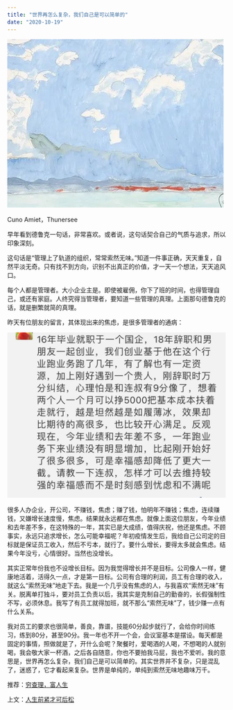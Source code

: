 ```yaml
---
title: "世界再怎么复杂，我们自己是可以简单的"
date: "2020-10-19"
---
```


  

![连岳文章](images/连岳文章picture-13.jpg)

Cuno Amiet，Thunersee

  

早年看到德鲁克一句话，非常喜欢。或者说，这句话契合自己的气质与追求，所以印象深刻。

  

这句话是“管理上了轨道的组织，常常索然无味。”知道一件事正确，天天重复，自然平淡无奇。只有找不到方向，识别不出真正的价值，才一天一个想法，天天追风口。

  

每个人都是管理者。大小企业主是。即使被雇佣，你下了班的时间，也得管理自己，或还有家庭。人终究得当管理者，要知道一些管理的真理。上面那句德鲁克的话，就是删繁就简的真理。

  

昨天有位朋友的留言，其体现出来的焦虑，是很多管理者的通病：

  

![连岳文章](images/连岳文章picture-14.jpg)

  

很多人办企业，开公司，不赚钱，焦虑；赚了钱，怕明年不赚钱；焦虑，连续赚钱，又嫌增长速度慢，焦虑。结果就永远都在焦虑。就像上面这位朋友，今年业绩和去年差不多，在这特殊的一年，其实已是大成绩，值得庆祝，他还是焦虑。不顾事实，永远只追求增长，怎么可能幸福呢？年初疫情发生后，我给自己公司定的目标就是保证员工收入，然后不亏本，就行了。要什么增长，要得太多就会焦虑。结果今年没亏，心情很好。当然也没增长。

  

其实正常年份我也不设增长目标。因为我觉得增长并不是目标。公司像人一样，健康地活着，活得久一点，才是第一目标。公司有合理的利润，员工有合理的收入，就这么“索然无味”地走下去。我是一个几乎没有焦虑的人，与我喜欢“索然无味”有关。脱离单打独斗，要对员工负责以后，我其实是克制自己的勤奋的，长假强制性不写，必须休息。我写了有员工就得加班，就不那么“索然无味”了，钱少赚一点有什么关系。  

  

我对员工的要求也很简单，善良，靠谱，技能60分起步就行了，会给你时间练习，练到80分，甚至90分。我一年也不开一个会，会议室基本是摆设。每天都是固定的事情，照做就是了，开什么会呢？聚餐时，爱喝酒的人喝，不想喝的人就别喝，我会敬大家一杯酒，之后各自随意，你也不要拍我马屁，我也不爱听。我的意思是，世界再怎么复杂，我们自己是可以简单的。其实世界并不复杂，只是混乱了，迷惑了，它才看起来复杂。世界是单纯的，单纯到索然无味地趣味万千。

  

推荐：[穷查理，富人生](http://mp.weixin.qq.com/s?__biz=MjM5NDU0Mjk2MQ==&mid=2651643298&idx=2&sn=21cb1652a6999d789f0a8ee63ea2a0c3&chksm=bd7e59bc8a09d0aa91d168a813d0fb5701f65340732f00a9d89df9bce724100ee44af2c6ff1a&scene=21#wechat_redirect)  

上文：[人生前紧才可后松](http://mp.weixin.qq.com/s?__biz=MjM5NDU0Mjk2MQ==&mid=2651650263&idx=1&sn=d91319703007882abe4780444bedcee8&chksm=bd7e7cc98a09f5dfda64da6b1e9183f69a82e52d5f73b0ac03c0a0a22085c3baaa7d29e39792&scene=21#wechat_redirect)
